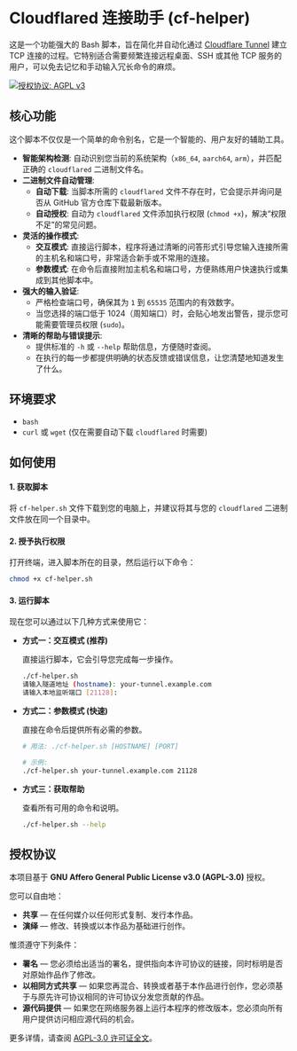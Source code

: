 # Cloudflared 连接助手 (cf-helper)

这是一个功能强大的 Bash 脚本，旨在简化并自动化通过 [Cloudflare Tunnel](https://www.cloudflare.com/products/tunnel/) 建立 TCP 连接的过程。它特别适合需要频繁连接远程桌面、SSH 或其他 TCP 服务的用户，可以免去记忆和手动输入冗长命令的麻烦。

[![授权协议: AGPL v3](https://img.shields.io/badge/License-AGPL%20v3-blue.svg)](https://www.gnu.org/licenses/agpl-3.0)

## 核心功能

这个脚本不仅仅是一个简单的命令别名，它是一个智能的、用户友好的辅助工具。

* **智能架构检测**: 自动识别您当前的系统架构（`x86_64`, `aarch64`, `arm`），并匹配正确的 `cloudflared` 二进制文件名。
* **二进制文件自动管理**:
    * **自动下载**: 当脚本所需的 `cloudflared` 文件不存在时，它会提示并询问是否从 GitHub 官方仓库下载最新版本。
    * **自动授权**: 自动为 `cloudflared` 文件添加执行权限 (`chmod +x`)，解决“权限不足”的常见问题。
* **灵活的操作模式**:
    * **交互模式**: 直接运行脚本，程序将通过清晰的问答形式引导您输入连接所需的主机名和端口号，非常适合新手或不常用的连接。
    * **参数模式**: 在命令后直接附加主机名和端口号，方便熟练用户快速执行或集成到其他脚本中。
* **强大的输入验证**:
    * 严格检查端口号，确保其为 `1` 到 `65535` 范围内的有效数字。
    * 当您选择的端口低于 1024（周知端口）时，会贴心地发出警告，提示您可能需要管理员权限 (`sudo`)。
* **清晰的帮助与错误提示**:
    * 提供标准的 `-h` 或 `--help` 帮助信息，方便随时查阅。
    * 在执行的每一步都提供明确的状态反馈或错误信息，让您清楚地知道发生了什么。

## 环境要求

* `bash`
* `curl` 或 `wget` (仅在需要自动下载 `cloudflared` 时需要)

## 如何使用

#### 1. 获取脚本

将 `cf-helper.sh` 文件下载到您的电脑上，并建议将其与您的 `cloudflared` 二进制文件放在同一个目录中。

#### 2. 授予执行权限

打开终端，进入脚本所在的目录，然后运行以下命令：

```bash
chmod +x cf-helper.sh
```

#### 3. 运行脚本

现在您可以通过以下几种方式来使用它：

* **方式一：交互模式 (推荐)**

    直接运行脚本，它会引导您完成每一步操作。

    ```bash
    ./cf-helper.sh
    请输入隧道地址 (hostname): your-tunnel.example.com
    请输入本地监听端口 [21128]:
    ```

* **方式二：参数模式 (快速)**

    直接在命令后提供所有必需的参数。

    ```bash
    # 用法: ./cf-helper.sh [HOSTNAME] [PORT]
    
    # 示例:
    ./cf-helper.sh your-tunnel.example.com 21128
    ```

* **方式三：获取帮助**

    查看所有可用的命令和说明。
    ```bash
    ./cf-helper.sh --help
    ```

## 授权协议

本项目基于 **GNU Affero General Public License v3.0 (AGPL-3.0)** 授权。

您可以自由地：

* **共享** — 在任何媒介以任何形式复制、发行本作品。
* **演绎** — 修改、转换或以本作品为基础进行创作。

惟须遵守下列条件：

* **署名** — 您必须给出适当的署名，提供指向本许可协议的链接，同时标明是否对原始作品作了修改。
* **以相同方式共享** — 如果您再混合、转换或者基于本作品进行创作，您必须基于与原先许可协议相同的许可协议分发您贡献的作品。
* **源代码提供** — 如果您在网络服务器上运行本程序的修改版本，您必须向所有用户提供访问相应源代码的机会。

更多详情，请查阅 [AGPL-3.0 许可证全文](https://www.gnu.org/licenses/agpl-3.0.html)。
